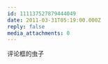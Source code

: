```yaml
---
id: 111137527879444049
date: 2011-03-31T05:19:00.000Z
reply: false
media_attachments: 0
---
```


评论框的虫子 ​​​​

